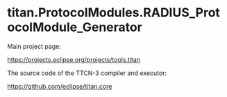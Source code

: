 # titan.ProtocolModules.RADIUS_ProtocolModule_Generator

Main project page:

https://projects.eclipse.org/projects/tools.titan

The source code of the TTCN-3 compiler and executor:

https://github.com/eclipse/titan.core
